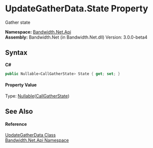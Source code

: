 ﻿# UpdateGatherData.State Property 
 

Gather state

**Namespace:**&nbsp;<a href ="N_Bandwidth_Net_Api.md">Bandwidth.Net.Api</a><br />**Assembly:**&nbsp;Bandwidth.Net (in Bandwidth.Net.dll) Version: 3.0.0-beta4

## Syntax

**C#**<br />
``` C#
public Nullable<CallGatherState> State { get; set; }
```


#### Property Value
Type: <a href="http://msdn2.microsoft.com/en-us/library/b3h38hb0" target="_blank">Nullable</a>(<a href ="T_Bandwidth_Net_Api_CallGatherState.md">CallGatherState</a>)

## See Also


#### Reference
<a href ="T_Bandwidth_Net_Api_UpdateGatherData.md">UpdateGatherData Class</a><br /><a href ="N_Bandwidth_Net_Api.md">Bandwidth.Net.Api Namespace</a><br />